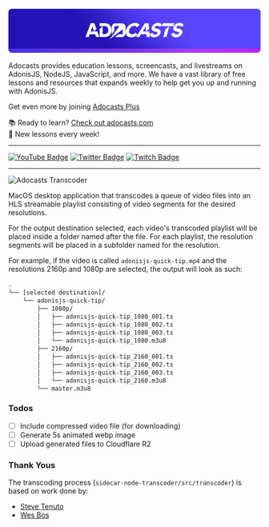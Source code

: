 ![Adocasts](https://github.com/adocasts/.github/blob/main/assets/brand-banner-rounded.png?raw=true)

Adocasts provides education lessons, screencasts, and livestreams on AdonisJS, NodeJS, JavaScript, and more. We have a vast library of free lessons and resources that expands weekly to help get you up and running with AdonisJS.

Get even more by joining [Adocasts Plus](https://adocasts.com/pricing)

📚 Ready to learn? [Check out adocasts.com](https://adocasts.com)  
🎉 New lessons every week!

---

[![YouTube Badge](https://img.shields.io/youtube/channel/subscribers/UCTEKX3KQAJi7_0-_rSz0Edg?logo=YouTube&style=for-the-badge)](https://youtube.com/adocasts)
[![Twitter Badge](https://img.shields.io/twitter/follow/adocasts?logo=twitter&logoColor=white&style=for-the-badge)](https://twitter.com/adocasts)
[![Twitch Badge](https://img.shields.io/twitch/status/adocasts?logo=twitch&logoColor=white&style=for-the-badge)](https://twitch.tv/adocasts)

---

![Adocasts Transcoder](https://github.com/adocasts/transcoder/tree/main/src/assets/screenshot.png?raw=true)

MacOS desktop application that transcodes a queue of video files into an HLS streamable playlist consisting of video segments for the desired resolutions.

For the output destination selected, each video's transcoded playlist will be placed inside a folder named after the file. For each playlist, the resolution segments will be placed in a subfolder named for the resolution.

For example, if the video is called `adonisjs-quick-tip.mp4` and the resolutions 2160p and 1080p are selected, the output will look as such:

```
.
└── [selected destination]/
    └── adonisjs-quick-tip/
        ├── 1080p/
        │   ├── adonisjs-quick-tip_1080_001.ts
        │   ├── adonisjs-quick-tip_1080_002.ts
        │   ├── adonisjs-quick-tip_1080_003.ts
        │   └── adonisjs-quick-tip_1080.m3u8
        ├── 2160p/
        │   ├── adonisjs-quick-tip_2160_001.ts
        │   ├── adonisjs-quick-tip_2160_002.ts
        │   ├── adonisjs-quick-tip_2160_003.ts
        │   └── adonisjs-quick-tip_2160.m3u8
        └── master.m3u8
```

### Todos

- [ ] Include compressed video file (for downloading)
- [ ] Generate 5s animated webp image
- [ ] Upload generated files to Cloudflare R2

### Thank Yous

The transcoding process (`sidecar-node-transcoder/src/transcoder`) is based on work done by:

- [Steve Tenuto](https://gist.github.com/stenuto/9ff19ce89f07c7419a8d0976736ebe12)
- [Wes Bos](https://github.com/wesbos/R2-video-streaming/tree/main)
